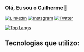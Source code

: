 ### Olá, Eu sou o Guilherme 👊

[![Linkedin](https://img.shields.io/badge/LinkedIn-0077B5?style=for-the-badge&logo=linkedin&logoColor=white)](https://www.linkedin.com/in/guilherme-d-santos-munhos-8063921a2/)
[![Instagram](https://img.shields.io/badge/Instagram-E4405F?style=for-the-badge&logo=instagram&logoColor=white)](https://www.instagram.com/smunhosg/)
[![Twitter](https://img.shields.io/badge/Twitter-1DA1F2?style=for-the-badge&logo=twitter&logoColor=white)](https://twitter.com/SMunhosG)

[![Top Langs](https://github-readme-stats.vercel.app/api/top-langs/?username=SMunhosz&layout=compact)](https://github.com/anuraghazra/github-readme-stats)

## Tecnologias que utilizo:

<div style="display: inline_block"><br/>
    <img align="center" alt=""html5" src="https://img.shields.io/badge/HTML5-E34F26?style=for-the-badge&logo=html5&logoColor=white" />
    <img align="center" alt=""html5" src="https://img.shields.io/badge/JavaScript-F7DF1E?style=for-the-badge&logo=javascript&logoColor=black" />
    <img align="center" alt=""html5" src="https://img.shields.io/badge/CSS-239120?&style=for-the-badge&logo=css3&logoColor=white" />
    <img align="center" alt=""html5" src="https://img.shields.io/badge/Bootstrap-563D7C?style=for-the-badge&logo=bootstrap&logoColor=white" />
</div>
